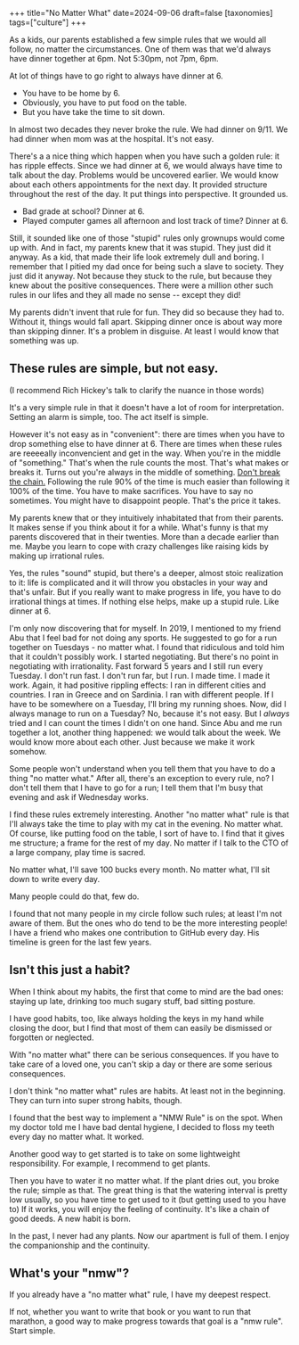 +++
title="No Matter What"
date=2024-09-06
draft=false
[taxonomies]
tags=["culture"]
+++

As a kids, our parents established a few simple rules that we would all follow, no matter the circumstances.
One of them was that we'd always have dinner together at 6pm.
Not 5:30pm, not 7pm, 6pm.

At lot of things have to go right to always have dinner at 6.

- You have to be home by 6.
- Obviously, you have to put food on the table.
- But you have take the time to sit down. 

In almost two decades they never broke the rule.
We had dinner on 9/11. 
We had dinner when mom was at the hospital.
It's not easy.

There's a a nice thing which happen when you have such a golden rule: it has ripple effects.
Since we had dinner at 6, we would always have time to talk about the day.
Problems would be uncovered earlier.
We would know about each others appointments for the next day.
It provided structure throughout the rest of the day.
It put things into perspective. 
It grounded us.

- Bad grade at school? Dinner at 6.
- Played computer games all afternoon and lost track of time? Dinner at 6.

Still, it sounded like one of those "stupid" rules only grownups would come up with.
And in fact, my parents knew that it was stupid.
They just did it anyway.
As a kid, that made their life look extremely dull and boring.
I remember that I pitied my dad once for being such a slave to society.
They just did it anyway.
Not because they stuck to the rule, but because they knew about the positive consequences.
There were a million other such rules in our lifes and they all made no sense -- except they did!

My parents didn't invent that rule for fun. They did so because they had to.
Without it, things would fall apart.
Skipping dinner once is about way more than skipping dinner.
It's a problem in disguise.
At least I would know that something was up.

## These rules are simple, but not easy. 

(I recommend Rich Hickey's talk to clarify the nuance in those words)

It's a very simple rule in that it doesn't have a lot of room for interpretation.
Setting an alarm is simple, too.
The act itself is simple.

However it's not easy as in "convenient": there are times when you have to drop something else to have dinner at 6.
There are times when these rules are reeeeally inconvencient and get in the way.
When you're in the middle of "something."
That's when the rule counts the most.
That's what makes or breaks it.
Turns out you're always in the middle of something.
[Don't break the chain.](https://sureshjoshi.com/productivity/dont-break-the-chain-says-seinfeld)
Following the rule 90% of the time is much easier than following it 100% of the time.
You have to make sacrifices.
You have to say no sometimes.
You might have to disappoint people.
That's the price it takes.

My parents knew that or they intuitively inhabitated that from their parents.
It makes sense if you think about it for a while.
What's funny is that my parents discovered that in their twenties.
More than a decade earlier than me.
Maybe you learn to cope with crazy challenges like raising kids by making up irrational rules.

Yes, the rules "sound" stupid, but there's a deeper, almost stoic realization to it:
life is complicated and it will throw you obstacles in your way and that's unfair. 
But if you really want to make progress in life, you have to do irrational things at times. 
If nothing else helps, make up a stupid rule.
Like dinner at 6.

I'm only now discovering that for myself.
In 2019, I mentioned to my friend Abu that I feel bad for not doing any sports.
He suggested to go for a run together on Tuesdays - no matter what.
I found that ridiculous and told him that it couldn't possibly work.
I started negotiating.
But there's no point in negotiating with irrationality.
Fast forward 5 years and I still run every Tuesday.
I don't run fast. I don't run far, but I run.
I made time.
I made it work.
Again, it had positive rippling effects:
I ran in different cities and countries. 
I ran in Greece and on Sardinia.
I ran with different people.
If I have to be somewhere on a Tuesday, I'll bring my running shoes.
Now, did I always manage to run on a Tuesday?
No, because it's not easy.
But I _always_ tried and I can count the times I didn't on one hand.
Since Abu and me run together a lot, another thing happened: we would talk about the week.
We would know more about each other.
Just because we make it work somehow.

Some people won't understand when you tell them that you have to do a thing "no matter what."
After all, there's an exception to every rule, no?
I don't tell them that I have to go for a run; I tell them that I'm busy that evening and ask if Wednesday works.

I find these rules extremely interesting.
Another "no matter what" rule is that I'll always take the time to play with my cat in the evening.
No matter what.
Of course, like putting food on the table, I sort of have to.
I find that it gives me structure; a frame for the rest of my day.
No matter if I talk to the CTO of a large company, play time is sacred.

No matter what, I'll save 100 bucks every month.
No matter what, I'll sit down to write every day.

Many people could do that, few do.

I found that not many people in my circle follow such rules; at least I'm not aware of them.
But the ones who do tend to be the more interesting people!
I have a friend who makes one contribution to GitHub every day.
His timeline is green for the last few years.

## Isn't this just a habit?

When I think about my habits, the first that come to mind are the bad ones:
staying up late, drinking too much sugary stuff, bad sitting posture.

I have good habits, too, like always holding the keys in my hand while closing the door,
but I find that most of them can easily be dismissed or forgotten or neglected.

With "no matter what" there can be serious consequences.
If you have to take care of a loved one, you can't skip a day or there are some serious consequences.

I don't think "no matter what" rules are habits.
At least not in the beginning.
They can turn into super strong habits, though.

I found that the best way to implement a "NMW Rule" is on the spot.
When my doctor told me I have bad dental hygiene, I decided to floss my teeth every day no matter what.
It worked.

Another good way to get started is to take on some lightweight responsibility.
For example, I recommend to get plants.


Then you have to water it no matter what.
If the plant dries out, you broke the rule; simple as that.
The great thing is that the watering interval is pretty low usually, so you have time to get used to it
(but getting used to you have to)
If it works, you will enjoy the feeling of continuity.
It's like a chain of good deeds.
A new habit is born.

In the past, I never had any plants.
Now our apartment is full of them.
I enjoy the companionship and the continuity.


## What's your "nmw"?

If you already have a "no matter what" rule, I have my deepest respect.

If not, whether you want to write that book or you want to run that marathon,
a good way to make progress towards that goal is a "nmw rule".
Start simple.

